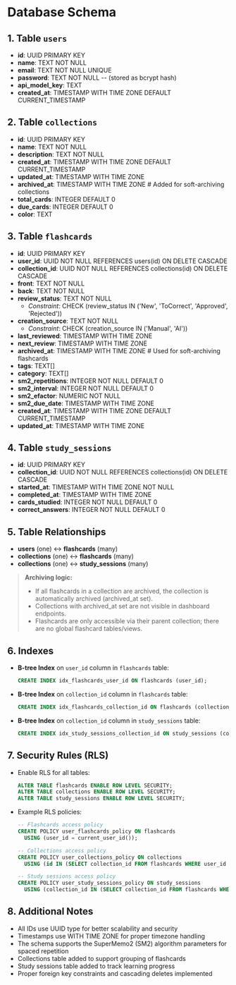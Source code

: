 # Database Schema

## 1. Table `users`

- **id**: UUID PRIMARY KEY
- **name**: TEXT NOT NULL
- **email**: TEXT NOT NULL UNIQUE
- **password**: TEXT NOT NULL -- (stored as bcrypt hash)
- **api_model_key**: TEXT
- **created_at**: TIMESTAMP WITH TIME ZONE DEFAULT CURRENT_TIMESTAMP

## 2. Table `collections`

- **id**: UUID PRIMARY KEY
- **name**: TEXT NOT NULL
- **description**: TEXT NOT NULL
- **created_at**: TIMESTAMP WITH TIME ZONE DEFAULT CURRENT_TIMESTAMP
- **updated_at**: TIMESTAMP WITH TIME ZONE
- **archived_at**: TIMESTAMP WITH TIME ZONE  # Added for soft-archiving collections
- **total_cards**: INTEGER DEFAULT 0
- **due_cards**: INTEGER DEFAULT 0
- **color**: TEXT

## 3. Table `flashcards`

- **id**: UUID PRIMARY KEY
- **user_id**: UUID NOT NULL REFERENCES users(id) ON DELETE CASCADE
- **collection_id**: UUID NOT NULL REFERENCES collections(id) ON DELETE CASCADE
- **front**: TEXT NOT NULL
- **back**: TEXT NOT NULL
- **review_status**: TEXT NOT NULL
  - _Constraint_: CHECK (review_status IN ('New', 'ToCorrect', 'Approved', 'Rejected'))
- **creation_source**: TEXT NOT NULL
  - _Constraint_: CHECK (creation_source IN ('Manual', 'AI'))
- **last_reviewed**: TIMESTAMP WITH TIME ZONE
- **next_review**: TIMESTAMP WITH TIME ZONE
- **archived_at**: TIMESTAMP WITH TIME ZONE  # Used for soft-archiving flashcards
- **tags**: TEXT[]
- **category**: TEXT[]
- **sm2_repetitions**: INTEGER NOT NULL DEFAULT 0
- **sm2_interval**: INTEGER NOT NULL DEFAULT 0
- **sm2_efactor**: NUMERIC NOT NULL
- **sm2_due_date**: TIMESTAMP WITH TIME ZONE
- **created_at**: TIMESTAMP WITH TIME ZONE DEFAULT CURRENT_TIMESTAMP
- **updated_at**: TIMESTAMP WITH TIME ZONE

## 4. Table `study_sessions`

- **id**: UUID PRIMARY KEY
- **collection_id**: UUID NOT NULL REFERENCES collections(id) ON DELETE CASCADE
- **started_at**: TIMESTAMP WITH TIME ZONE NOT NULL
- **completed_at**: TIMESTAMP WITH TIME ZONE
- **cards_studied**: INTEGER NOT NULL DEFAULT 0
- **correct_answers**: INTEGER NOT NULL DEFAULT 0

## 5. Table Relationships

- **users** (one) ↔ **flashcards** (many)
- **collections** (one) ↔ **flashcards** (many)
- **collections** (one) ↔ **study_sessions** (many)

> **Archiving logic:**
> - If all flashcards in a collection are archived, the collection is automatically archived (archived_at set).
> - Collections with archived_at set are not visible in dashboard endpoints.
> - Flashcards are only accessible via their parent collection; there are no global flashcard tables/views.

## 6. Indexes

- **B-tree Index** on `user_id` column in `flashcards` table:
  ```sql
  CREATE INDEX idx_flashcards_user_id ON flashcards (user_id);
  ```
- **B-tree Index** on `collection_id` column in `flashcards` table:
  ```sql
  CREATE INDEX idx_flashcards_collection_id ON flashcards (collection_id);
  ```
- **B-tree Index** on `collection_id` column in `study_sessions` table:
  ```sql
  CREATE INDEX idx_study_sessions_collection_id ON study_sessions (collection_id);
  ```

## 7. Security Rules (RLS)

- Enable RLS for all tables:
  ```sql
  ALTER TABLE flashcards ENABLE ROW LEVEL SECURITY;
  ALTER TABLE collections ENABLE ROW LEVEL SECURITY;
  ALTER TABLE study_sessions ENABLE ROW LEVEL SECURITY;
  ```
- Example RLS policies:
  ```sql
  -- Flashcards access policy
  CREATE POLICY user_flashcards_policy ON flashcards
    USING (user_id = current_user_id());

  -- Collections access policy
  CREATE POLICY user_collections_policy ON collections
    USING (id IN (SELECT collection_id FROM flashcards WHERE user_id = current_user_id()));

  -- Study sessions access policy
  CREATE POLICY user_study_sessions_policy ON study_sessions
    USING (collection_id IN (SELECT collection_id FROM flashcards WHERE user_id = current_user_id()));
  ```

## 8. Additional Notes

- All IDs use UUID type for better scalability and security
- Timestamps use WITH TIME ZONE for proper timezone handling
- The schema supports the SuperMemo2 (SM2) algorithm parameters for spaced repetition
- Collections table added to support grouping of flashcards
- Study sessions table added to track learning progress
- Proper foreign key constraints and cascading deletes implemented
